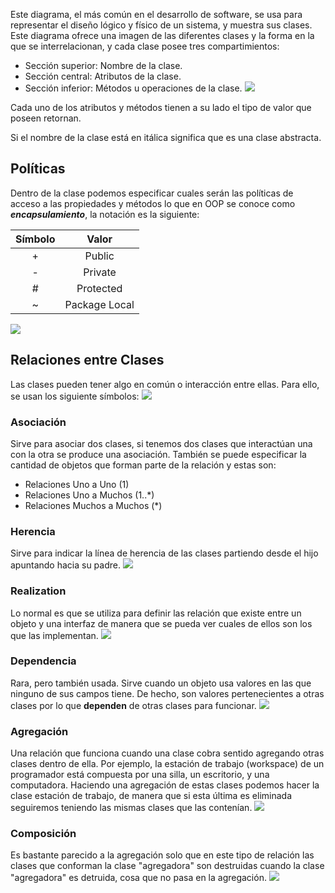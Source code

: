 Este diagrama, el más común en el desarrollo de software, se usa para representar el diseño lógico y físico de un sistema, y muestra sus clases. Este diagrama ofrece una imagen de las diferentes clases y la forma en la que se interrelacionan, y cada clase posee tres compartimientos:
- Sección superior: Nombre de la clase.
- Sección central: Atributos de la clase.
- Sección inferior: Métodos u operaciones de la clase.
![](https://i.imgur.com/eVUu6Fm.png)

Cada uno de los atributos y métodos tienen a su lado el tipo de valor que poseen retornan.

Si el nombre de la clase está en itálica significa que es una clase abstracta.
## Políticas
Dentro de la clase podemos especificar cuales serán las políticas de acceso a las propiedades y métodos lo que en OOP se conoce como ***encapsulamiento***, la notación es la siguiente:

|Símbolo|Valor|
|:--:|:--:|
|+|Public|
|-|Private|
|#|Protected|
|~|Package Local|
![](https://i.imgur.com/6ulBuB6.png)

## Relaciones entre Clases
Las clases pueden tener algo en común o interacción entre ellas. Para ello, se usan los siguiente símbolos:
![](https://i.imgur.com/XE9IrgM.png)
### Asociación
Sirve para asociar dos clases, si tenemos dos clases que interactúan una con la otra se produce una asociación. También se puede especificar la cantidad de objetos que forman parte de la relación y estas son:
- Relaciones Uno a Uno (1)
- Relaciones Uno a Muchos (1..\*)
- Relaciones Muchos a Muchos (\*)
### Herencia
Sirve para indicar la línea de herencia de las clases partiendo desde el hijo apuntando hacia su padre.
![](https://i.imgur.com/DrrKL22.png)
### Realization
Lo normal es que se utiliza para definir las relación que existe entre un objeto y una interfaz de manera que se pueda ver cuales de ellos son los que las implementan.
![](https://i.imgur.com/DWCstAI.png)
### Dependencia
Rara, pero también usada. Sirve cuando un objeto usa valores en las que ninguno de sus campos tiene. De hecho, son valores pertenecientes a otras clases por lo que **dependen** de otras clases para funcionar.
![](https://i.imgur.com/Lo9hmDD.png)
### Agregación
Una relación que funciona cuando una clase cobra sentido agregando otras clases dentro de ella. Por ejemplo, la estación de trabajo (workspace) de un programador está compuesta por una silla, un escritorio, y una computadora. Haciendo una agregación de estas clases podemos hacer la clase estación de trabajo, de manera que si esta última es eliminada seguiremos teniendo las mismas clases que las contenían.
![](https://i.imgur.com/kHhTpze.png)
### Composición
Es bastante parecido a la agregación solo que en este tipo de relación las clases que conforman la clase "agregadora" son destruidas cuando la clase "agregadora" es detruida, cosa que no pasa en la agregación.
![](https://i.imgur.com/R1lxtYt.png)
